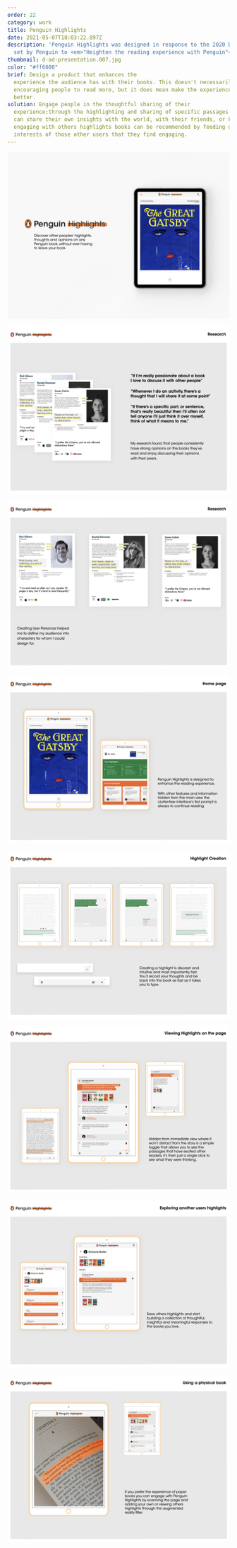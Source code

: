 ```yaml
---
order: 22
category: work
title: Penguin Highlights
date: 2021-05-07T18:03:22.897Z
description: 'Penguin Highlights was designed in response to the 2020 D&AD brief
  set by Penguin to <em>"Heighten the reading experience with Penguin"</em>'
thumbnail: d-ad-presentation.007.jpg
color: "#ff6600"
brief: Design a product that enhances the
  experience the audience has with their books. This doesn't necessarily mean
  encouraging people to read more, but it does mean make the experience of reading even
  better.
solution: Engage people in the thoughtful sharing of their
  experience;through the highlighting and sharing of specific passages. </br> Users
  can share their own insights with the world, with their friends, or keep them to themselves. And by
  engaging with others highlights books can be recommended by feeding off the
  interests of those other users that they find engaging.
---
```

![](d-ad-presentation.001.jpeg)

![](d-ad-presentation.002.jpeg)

![](d-ad-presentation.003.jpeg)

![](d-ad-presentation.004.jpeg)

![](d-ad-presentation.005.jpeg)

![](d-ad-presentation.006.jpeg)

![](d-ad-presentation.007.jpeg)

![](d-ad-presentation.008.jpeg)